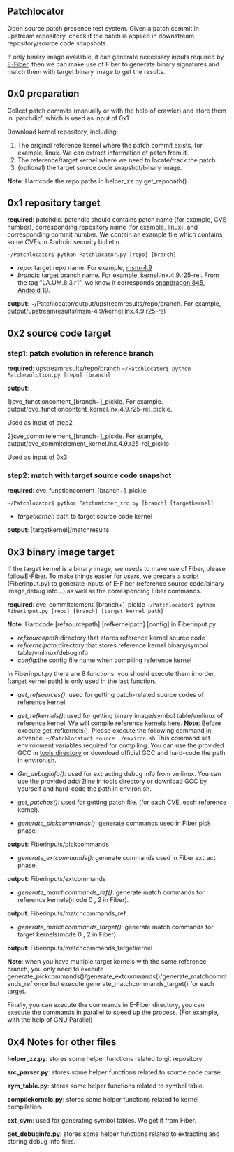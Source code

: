 ## Patchlocator

Open source patch presence test system. Given a patch commit in upstream repository, check if the patch is applied in downstream repository/source code snapshots.

If only binary image available, it can generate necessary inputs required by [E-Fiber](https://github.com/zhangzhenghsy/fiber-1/tree/E-Fiber), then we can make use of Fiber to generate binary signatures and match them with target binary image to get the results.

## 0x0 preparation

Collect patch commits (manually or with the help of crawler) and store them in 'patchdic', which is used as input of 0x1

Download kernel repository, including:
1) The original reference kernel where the patch commit exists, for example, linux. We can extract information of patch from it.
2) The reference/target kernel where we need to locate/track the patch. 
3) (optional) the target source code snapshot/binary image.

**Note**: Hardcode the repo paths in helper_zz.py get_repopath()

## 0x1 repository target
**required**: patchdic. patchdic should contains patch name (for example, CVE number), corresponding repository name (for example, linux), and corresponding commit number. We contain an example file which contains some CVEs in Android security bulletin. 

`~/Patchlocator$ python Patchlocator.py [repo] [branch]`

- *repo*: target repo name. For example, [msm-4.9](https://source.codeaurora.org/quic/la/kernel/msm-4.9/)
- *branch*: target branch name. For example, kernel.lnx.4.9.r25-rel. From the tag "LA.UM.8.3.r1", we know it corresponds [snapdragon 845, Android 10](https://wiki.codeaurora.org/xwiki/bin/QAEP/release). 

**output**:
~/Patchlocator/output/upstreamresults/repo/branch. For example, output/upstreamresults/msm-4.9/kernel.lnx.4.9.r25-rel

## 0x2 source code target
### step1: patch evolution in reference branch
**required**: upstreamresults/repo/branch
`~/Patchlocator$ python Patchevolution.py [repo] [branch]`

**output**:

1)cve_functioncontent_[branch+]_pickle. For example. output/cve_functioncontent_kernel.lnx.4.9.r25-rel_pickle.

Used as input of step2

2)cve_commitelement_[branch+]_pickle. For example, output/cve_commitelement_kernel.lnx.4.9.r25-rel_pickle

Used as input of 0x3

### step2: match with target source code snapshot
**required**: cve_functioncontent_[branch+]_pickle

`~/Patchlocator$ python Patchmatcher_src.py [branch] [targetkernel]`

- *targetkernel*: path to target source code kernel

**output**: 
[targetkernel]/matchresults

## 0x3 binary image target

If the target kernel is a binary image, we needs to make use of Fiber, please follow[E-Fiber](https://github.com/zhangzhenghsy/fiber-1/tree/E-Fiber). To make things easier for users, we prepare a script (Fiberinput.py) to generate inputs of E-Fiber (reference source code/binary image,debug info...) as well as the corresponding Fiber commands.

**required**: cve_commitelement_[branch+]_pickle
`~/Patchlocator$ python Fiberinput.py [repo] [branch] [target kernel path]`

**Note**: Hardcode [refsourcepath] [refkernelpath] [config] in Fiberinput.py
- *refsourcepath*:directory that stores reference kernel source code
- *refkernelpath*:directory that stores reference kernel binary/symbol table/vmlinux/debuginfo
- *config*:the config file name when compiling reference kernel

In Fiberinput.py there are 8 functions, you should execute them in order. [target kernel path] is only used in the last function.

- *get_refsources()*: used for getting patch-related source codes of reference kernel.
- *get_refkernels()*: used for getting binary image/symbol table/vmlinux of reference kernel. We will compile reference kernels here.
**Note**: Before execute get_refkernels(). Please execute the following command in advance.
`~/Patchlocator$ source ./environ.sh`
This command set environment variables required for compiling. You can use the provided GCC in [tools directory](https://drive.google.com/drive/folders/1AeoCTErs2ZuE9e-Ds88zOq57OqmB4RP2?usp=sharing) or download official GCC and hard-code the path in environ.sh.
- *Get_debuginfo()*: used for extracting debug info from vmlinux. You can use the provided addr2line in tools directory or download GCC by yourself and hard-code the path in environ.sh. 
- *get_patches()*: used for getting patch file. (for each CVE, each reference kernel).

- *generate_pickcommands()*: generate commands used in Fiber pick phase.

**output**: Fiberinputs/pickcommands
- *generate_extcommands()*: generate commands used in Fiber extract phase.

**output**: Fiberinputs/extcommands
- *generate_matchcommands_ref()*: generate match commands for reference kernels(mode 0 , 2 in Fiber).

**output**: Fiberinputs/matchcommands_ref
- *generate_matchcommands_target()*: generate match commands for target kernels(mode 0 , 2 in Fiber).

**output**: Fiberinputs/matchcommands_targetkernel

**Note**: when you have multiple target kernels with the same reference branch, you only need to execute generate_pickcommands()/generate_extcommands()/generate_matchcommands_ref once but execute generate_matchcommands_target() for each target.

Finally, you can execute the commands in E-Fiber directory, you can execute the commands in parallel to speed up the process. (For example, with the help of GNU Parallel) 
## 0x4 Notes for other files

**helper_zz.py**: stores some helper functions related to git repository.

**src_parser.py**: stores some helper functions related to source code parse.

**sym_table.py**: stores some helper functions related to symbol table.

**compilekernels.py**: stores some helper functions related to kernel compilation.

**ext_sym**: used for generating symbol tables. We get it from Fiber.

**get_debuginfo.py**: stores some helper functions related to extracting and storing debug info files.

